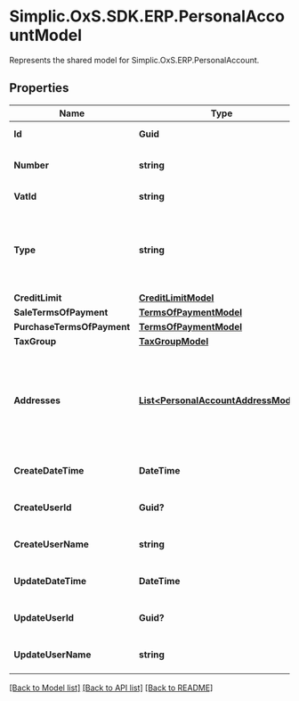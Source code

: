# Simplic.OxS.SDK.ERP.PersonalAccountModel
Represents the shared model for Simplic.OxS.ERP.PersonalAccount.

## Properties

Name | Type | Description | Notes
------------ | ------------- | ------------- | -------------
**Id** | **Guid** | Gets or sets the ID. | [optional] 
**Number** | **string** | gets or sets the number. | [optional] 
**VatId** | **string** | Gets or sets the vat id. | [optional] 
**Type** | **string** | Gets or sets the personal account type. (creditor / debitor) | [optional] 
**CreditLimit** | [**CreditLimitModel**](CreditLimitModel.md) |  | [optional] 
**SaleTermsOfPayment** | [**TermsOfPaymentModel**](TermsOfPaymentModel.md) |  | [optional] 
**PurchaseTermsOfPayment** | [**TermsOfPaymentModel**](TermsOfPaymentModel.md) |  | [optional] 
**TaxGroup** | [**TaxGroupModel**](TaxGroupModel.md) |  | [optional] 
**Addresses** | [**List&lt;PersonalAccountAddressModel&gt;**](PersonalAccountAddressModel.md) | Gets or sets the addresses.  &lt;br&gt;  A personal account can contain multiple addresses.   | [optional] 
**CreateDateTime** | **DateTime** | Gets or sets the create date time. | [optional] 
**CreateUserId** | **Guid?** | Gets or sets the create user id. | [optional] 
**CreateUserName** | **string** | Gets or sets the create user name. | [optional] 
**UpdateDateTime** | **DateTime** | Gets or sets the update date time. | [optional] 
**UpdateUserId** | **Guid?** | Gets or sets the update user id. | [optional] 
**UpdateUserName** | **string** | Gets or sets the udate user name. | [optional] 

[[Back to Model list]](../README.md#documentation-for-models) [[Back to API list]](../README.md#documentation-for-api-endpoints) [[Back to README]](../README.md)

